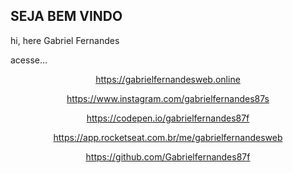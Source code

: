 ## SEJA BEM VINDO

hi, here Gabriel Fernandes

acesse...

<p align="center">
<a href="https://gabrielfernandesweb.online">https://gabrielfernandesweb.online</a><br>
</p>

<p align="center">
<a href="https://www.instagram.com/gabrielfernandes87s">https://www.instagram.com/gabrielfernandes87s</a><br>
</p>

<p align="center">
<a href="https://codepen.io/gabrielfernandes87f">https://codepen.io/gabrielfernandes87f</a><br>
</p>

<p align="center">
<a href="https://app.rocketseat.com.br/me/gabrielfernandesweb">https://app.rocketseat.com.br/me/gabrielfernandesweb</a><br>
</p>
  
<p align="center">  
<a href="https://github.com/Gabrielfernandes87f">https://github.com/Gabrielfernandes87f</a><br>
</p><br>



